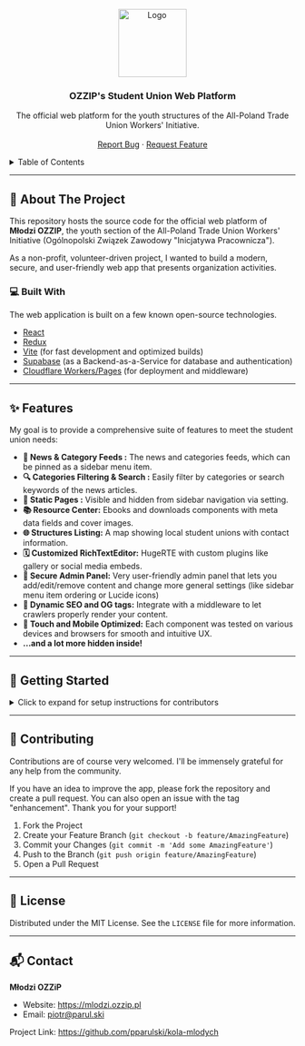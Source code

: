 <br />
<div align="center">
  <a href="https://mlodzi.ozzip.pl">
    <img src="https://mlodzi.ozzip.pl/lovable-uploads/8bc5ecba-6aff-442e-81b0-0c51f2cc9cc7.png" alt="Logo" width="120" height="120">
  </a>

  <h3 align="center">OZZIP's Student Union Web Platform</h3>

  <p align="center">
    The official web platform for the youth structures of the All-Poland Trade Union Workers' Initiative.
    <br />
    <br />
    <a href="https://github.com/your_username/your_repository/issues">Report Bug</a>
    ·
    <a href="https://github.com/your_username/your_repository/issues">Request Feature</a>
  </p>
</div>

<!-- TABLE OF CONTENTS -->
<details>
  <summary>Table of Contents</summary>
  <ol>
    <li>
      <a href="#-about-the-project">About The Project</a>
      <ul>
        <li><a href="#-built-with">Built With</a></li>
      </ul>
    </li>
    <li><a href="#-features">Features</a></li>
    <li><a href="#-getting-started">Getting Started</a></li>
    <li><a href="#-contributing">Contributing</a></li>
    <li><a href="#-license">License</a></li>
    <li><a href="#-contact">Contact</a></li>
  </ol>
</details>

---

## 📜 About The Project

This repository hosts the source code for the official web platform of **Młodzi OZZIP**, the youth section of the  All-Poland Trade Union Workers' Initiative (Ogólnopolski Związek Zawodowy "Inicjatywa Pracownicza").

As a non-profit, volunteer-driven project, I wanted to build a modern, secure, and user-friendly web app that presents organization activities.

### 💻 Built With

The web application is built on a few known open-source technologies.

*   [React](https://reactjs.org/)
*   [Redux](https://redux.js.org/)
*   [Vite](https://vitejs.dev/) (for fast development and optimized builds)
*   [Supabase](https://supabase.com/) (as a Backend-as-a-Service for database and authentication)
*   [Cloudflare Workers/Pages](https://workers.cloudflare.com/) (for deployment and middleware)

---

## ✨ Features

My goal is to provide a comprehensive suite of features to meet the student union needs:

*   **📢 News & Category Feeds :** The news and categories feeds, which can be pinned as a sidebar menu item.
*   **🔍 Categories Filtering & Search :** Easily filter by categories or search keywords of the news articles.
*   **📄 Static Pages :** Visible and hidden from sidebar navigation via setting.
*   **📚 Resource Center:** Ebooks and downloads components with meta data fields and cover images.
*   **🌐 Structures Listing:** A map showing local student unions with contact information.
*   **🗓️ Customized RichTextEditor:** HugeRTE with custom plugins like gallery or social media embeds.
*   **🔐 Secure Admin Panel:** Very user-friendly admin panel that lets you add/edit/remove content and change more general settings (like sidebar menu item ordering or Lucide icons)
*   **🔗 Dynamic SEO and OG tags:** Integrate with a middleware to let crawlers properly render your content.
*   **📱 Touch and Mobile Optimized:** Each component was tested on various devices and browsers for smooth and intuitive UX.
*   **...and a lot more hidden inside!**
---

## 🚀 Getting Started

<details>
  <summary>Click to expand for setup instructions for contributors</summary>

We welcome contributors who share our vision! To get a local copy up and running, please follow these simple steps.

### Prerequisites

Make sure you have Node.js and npm installed on your system.
* npm
  ```sh
  npm install npm@latest -g
  ```

### Installation

1. Clone the repo
   ```sh
   git clone https://github.com/your_username/your_repository.git
   ```
2. Install NPM packages
   ```sh
   npm install
   ```
3. Run the development server
   ```sh
   npm run start
   ```
</details>

---

## 🤝 Contributing

Contributions are of course very welcomed. I'll be immensely grateful for any help from the community.

If you have an idea to improve the app, please fork the repository and create a pull request. You can also open an issue with the tag "enhancement". Thank you for your support!

1.  Fork the Project
2.  Create your Feature Branch (`git checkout -b feature/AmazingFeature`)
3.  Commit your Changes (`git commit -m 'Add some AmazingFeature'`)
4.  Push to the Branch (`git push origin feature/AmazingFeature`)
5.  Open a Pull Request

---

## 📄 License

Distributed under the MIT License. See the `LICENSE` file for more information.

---

## 📬 Contact

**Młodzi OZZiP**
*   Website: https://mlodzi.ozzip.pl
*   Email: piotr@parul.ski

Project Link: https://github.com/pparulski/kola-mlodych